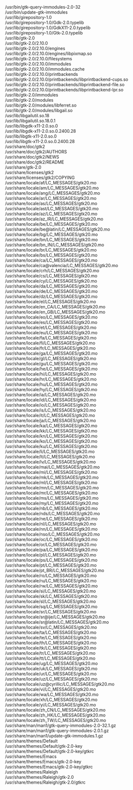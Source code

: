 /usr/bin/gtk-query-immodules-2.0-32  
/usr/bin/update-gtk-immodules  
/usr/lib/girepository-1.0  
/usr/lib/girepository-1.0/Gdk-2.0.typelib  
/usr/lib/girepository-1.0/GdkX11-2.0.typelib  
/usr/lib/girepository-1.0/Gtk-2.0.typelib  
/usr/lib/gtk-2.0  
/usr/lib/gtk-2.0/2.10.0  
/usr/lib/gtk-2.0/2.10.0/engines  
/usr/lib/gtk-2.0/2.10.0/engines/libpixmap.so  
/usr/lib/gtk-2.0/2.10.0/filesystems  
/usr/lib/gtk-2.0/2.10.0/immodules  
/usr/lib/gtk-2.0/2.10.0/immodules.cache  
/usr/lib/gtk-2.0/2.10.0/printbackends  
/usr/lib/gtk-2.0/2.10.0/printbackends/libprintbackend-cups.so  
/usr/lib/gtk-2.0/2.10.0/printbackends/libprintbackend-file.so  
/usr/lib/gtk-2.0/2.10.0/printbackends/libprintbackend-lpr.so  
/usr/lib/gtk-2.0/immodules  
/usr/lib/gtk-2.0/modules  
/usr/lib/gtk-2.0/modules/libferret.so  
/usr/lib/gtk-2.0/modules/libgail.so  
/usr/lib/libgailutil.so.18  
/usr/lib/libgailutil.so.18.0.1  
/usr/lib/libgdk-x11-2.0.so.0  
/usr/lib/libgdk-x11-2.0.so.0.2400.28  
/usr/lib/libgtk-x11-2.0.so.0  
/usr/lib/libgtk-x11-2.0.so.0.2400.28  
/usr/share/doc/gtk2  
/usr/share/doc/gtk2/AUTHORS  
/usr/share/doc/gtk2/NEWS  
/usr/share/doc/gtk2/README  
/usr/share/gtk-2.0  
/usr/share/licenses/gtk2  
/usr/share/licenses/gtk2/COPYING  
/usr/share/locale/af/LC\_MESSAGES/gtk20.mo  
/usr/share/locale/am/LC\_MESSAGES/gtk20.mo  
/usr/share/locale/ang/LC\_MESSAGES/gtk20.mo  
/usr/share/locale/ar/LC\_MESSAGES/gtk20.mo  
/usr/share/locale/as/LC\_MESSAGES/gtk20.mo  
/usr/share/locale/ast/LC\_MESSAGES/gtk20.mo  
/usr/share/locale/az/LC\_MESSAGES/gtk20.mo  
/usr/share/locale/az\_IR/LC\_MESSAGES/gtk20.mo  
/usr/share/locale/be/LC\_MESSAGES/gtk20.mo  
/usr/share/locale/be@latin/LC\_MESSAGES/gtk20.mo  
/usr/share/locale/bg/LC\_MESSAGES/gtk20.mo  
/usr/share/locale/bn/LC\_MESSAGES/gtk20.mo  
/usr/share/locale/bn\_IN/LC\_MESSAGES/gtk20.mo  
/usr/share/locale/br/LC\_MESSAGES/gtk20.mo  
/usr/share/locale/bs/LC\_MESSAGES/gtk20.mo  
/usr/share/locale/ca/LC\_MESSAGES/gtk20.mo  
/usr/share/locale/ca@valencia/LC\_MESSAGES/gtk20.mo  
/usr/share/locale/crh/LC\_MESSAGES/gtk20.mo  
/usr/share/locale/cs/LC\_MESSAGES/gtk20.mo  
/usr/share/locale/cy/LC\_MESSAGES/gtk20.mo  
/usr/share/locale/da/LC\_MESSAGES/gtk20.mo  
/usr/share/locale/de/LC\_MESSAGES/gtk20.mo  
/usr/share/locale/dz/LC\_MESSAGES/gtk20.mo  
/usr/share/locale/el/LC\_MESSAGES/gtk20.mo  
/usr/share/locale/en\_CA/LC\_MESSAGES/gtk20.mo  
/usr/share/locale/en\_GB/LC\_MESSAGES/gtk20.mo  
/usr/share/locale/eo/LC\_MESSAGES/gtk20.mo  
/usr/share/locale/es/LC\_MESSAGES/gtk20.mo  
/usr/share/locale/et/LC\_MESSAGES/gtk20.mo  
/usr/share/locale/eu/LC\_MESSAGES/gtk20.mo  
/usr/share/locale/fa/LC\_MESSAGES/gtk20.mo  
/usr/share/locale/fi/LC\_MESSAGES/gtk20.mo  
/usr/share/locale/fr/LC\_MESSAGES/gtk20.mo  
/usr/share/locale/ga/LC\_MESSAGES/gtk20.mo  
/usr/share/locale/gl/LC\_MESSAGES/gtk20.mo  
/usr/share/locale/gu/LC\_MESSAGES/gtk20.mo  
/usr/share/locale/he/LC\_MESSAGES/gtk20.mo  
/usr/share/locale/hi/LC\_MESSAGES/gtk20.mo  
/usr/share/locale/hr/LC\_MESSAGES/gtk20.mo  
/usr/share/locale/hu/LC\_MESSAGES/gtk20.mo  
/usr/share/locale/hy/LC\_MESSAGES/gtk20.mo  
/usr/share/locale/ia/LC\_MESSAGES/gtk20.mo  
/usr/share/locale/id/LC\_MESSAGES/gtk20.mo  
/usr/share/locale/io/LC\_MESSAGES/gtk20.mo  
/usr/share/locale/is/LC\_MESSAGES/gtk20.mo  
/usr/share/locale/it/LC\_MESSAGES/gtk20.mo  
/usr/share/locale/ja/LC\_MESSAGES/gtk20.mo  
/usr/share/locale/ka/LC\_MESSAGES/gtk20.mo  
/usr/share/locale/kk/LC\_MESSAGES/gtk20.mo  
/usr/share/locale/kn/LC\_MESSAGES/gtk20.mo  
/usr/share/locale/ko/LC\_MESSAGES/gtk20.mo  
/usr/share/locale/ku/LC\_MESSAGES/gtk20.mo  
/usr/share/locale/li/LC\_MESSAGES/gtk20.mo  
/usr/share/locale/lt/LC\_MESSAGES/gtk20.mo  
/usr/share/locale/lv/LC\_MESSAGES/gtk20.mo  
/usr/share/locale/mai/LC\_MESSAGES/gtk20.mo  
/usr/share/locale/mi/LC\_MESSAGES/gtk20.mo  
/usr/share/locale/mk/LC\_MESSAGES/gtk20.mo  
/usr/share/locale/ml/LC\_MESSAGES/gtk20.mo  
/usr/share/locale/mn/LC\_MESSAGES/gtk20.mo  
/usr/share/locale/mr/LC\_MESSAGES/gtk20.mo  
/usr/share/locale/ms/LC\_MESSAGES/gtk20.mo  
/usr/share/locale/my/LC\_MESSAGES/gtk20.mo  
/usr/share/locale/nb/LC\_MESSAGES/gtk20.mo  
/usr/share/locale/nds/LC\_MESSAGES/gtk20.mo  
/usr/share/locale/ne/LC\_MESSAGES/gtk20.mo  
/usr/share/locale/nl/LC\_MESSAGES/gtk20.mo  
/usr/share/locale/nn/LC\_MESSAGES/gtk20.mo  
/usr/share/locale/nso/LC\_MESSAGES/gtk20.mo  
/usr/share/locale/oc/LC\_MESSAGES/gtk20.mo  
/usr/share/locale/or/LC\_MESSAGES/gtk20.mo  
/usr/share/locale/pa/LC\_MESSAGES/gtk20.mo  
/usr/share/locale/pl/LC\_MESSAGES/gtk20.mo  
/usr/share/locale/ps/LC\_MESSAGES/gtk20.mo  
/usr/share/locale/pt/LC\_MESSAGES/gtk20.mo  
/usr/share/locale/pt\_BR/LC\_MESSAGES/gtk20.mo  
/usr/share/locale/ro/LC\_MESSAGES/gtk20.mo  
/usr/share/locale/ru/LC\_MESSAGES/gtk20.mo  
/usr/share/locale/rw/LC\_MESSAGES/gtk20.mo  
/usr/share/locale/si/LC\_MESSAGES/gtk20.mo  
/usr/share/locale/sk/LC\_MESSAGES/gtk20.mo  
/usr/share/locale/sl/LC\_MESSAGES/gtk20.mo  
/usr/share/locale/sq/LC\_MESSAGES/gtk20.mo  
/usr/share/locale/sr/LC\_MESSAGES/gtk20.mo  
/usr/share/locale/sr@ije/LC\_MESSAGES/gtk20.mo  
/usr/share/locale/sr@latin/LC\_MESSAGES/gtk20.mo  
/usr/share/locale/sv/LC\_MESSAGES/gtk20.mo  
/usr/share/locale/ta/LC\_MESSAGES/gtk20.mo  
/usr/share/locale/te/LC\_MESSAGES/gtk20.mo  
/usr/share/locale/th/LC\_MESSAGES/gtk20.mo  
/usr/share/locale/tk/LC\_MESSAGES/gtk20.mo  
/usr/share/locale/tr/LC\_MESSAGES/gtk20.mo  
/usr/share/locale/tt/LC\_MESSAGES/gtk20.mo  
/usr/share/locale/ug/LC\_MESSAGES/gtk20.mo  
/usr/share/locale/uk/LC\_MESSAGES/gtk20.mo  
/usr/share/locale/ur/LC\_MESSAGES/gtk20.mo  
/usr/share/locale/uz/LC\_MESSAGES/gtk20.mo  
/usr/share/locale/uz@cyrillic/LC\_MESSAGES/gtk20.mo  
/usr/share/locale/vi/LC\_MESSAGES/gtk20.mo  
/usr/share/locale/wa/LC\_MESSAGES/gtk20.mo  
/usr/share/locale/xh/LC\_MESSAGES/gtk20.mo  
/usr/share/locale/yi/LC\_MESSAGES/gtk20.mo  
/usr/share/locale/zh\_CN/LC\_MESSAGES/gtk20.mo  
/usr/share/locale/zh\_HK/LC\_MESSAGES/gtk20.mo  
/usr/share/locale/zh\_TW/LC\_MESSAGES/gtk20.mo  
/usr/share/man/man1/gtk-query-immodules-2.0-32.1.gz  
/usr/share/man/man1/gtk-query-immodules-2.0.1.gz  
/usr/share/man/man1/update-gtk-immodules.1.gz  
/usr/share/themes/Default  
/usr/share/themes/Default/gtk-2.0-key  
/usr/share/themes/Default/gtk-2.0-key/gtkrc  
/usr/share/themes/Emacs  
/usr/share/themes/Emacs/gtk-2.0-key  
/usr/share/themes/Emacs/gtk-2.0-key/gtkrc  
/usr/share/themes/Raleigh  
/usr/share/themes/Raleigh/gtk-2.0  
/usr/share/themes/Raleigh/gtk-2.0/gtkrc  
